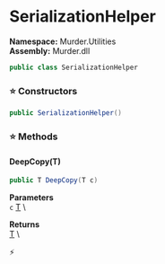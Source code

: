# SerializationHelper

**Namespace:** Murder.Utilities \
**Assembly:** Murder.dll

```csharp
public class SerializationHelper
```

### ⭐ Constructors
```csharp
public SerializationHelper()
```

### ⭐ Methods
#### DeepCopy(T)
```csharp
public T DeepCopy(T c)
```

**Parameters** \
`c` [T]() \

**Returns** \
[T]() \



⚡
